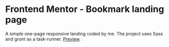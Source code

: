 # Frontend Mentor - Bookmark landing page

A simple one-page responsive landing coded by me. The project uses Sass and grunt as a task-runner. [Preview](https://tretyakvl.github.io/landing_challenge/).

